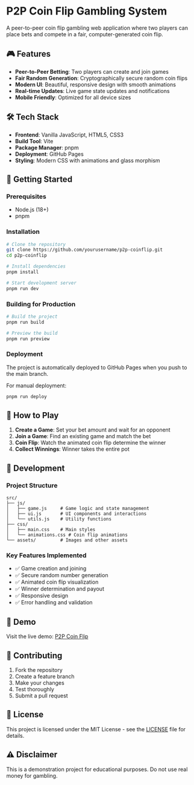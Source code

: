 # P2P Coin Flip Gambling System

A peer-to-peer coin flip gambling web application where two players can place bets and compete in a fair, computer-generated coin flip.

## 🎮 Features

- **Peer-to-Peer Betting**: Two players can create and join games
- **Fair Random Generation**: Cryptographically secure random coin flips
- **Modern UI**: Beautiful, responsive design with smooth animations
- **Real-time Updates**: Live game state updates and notifications
- **Mobile Friendly**: Optimized for all device sizes

## 🛠️ Tech Stack

- **Frontend**: Vanilla JavaScript, HTML5, CSS3
- **Build Tool**: Vite
- **Package Manager**: pnpm
- **Deployment**: GitHub Pages
- **Styling**: Modern CSS with animations and glass morphism

## 🚀 Getting Started

### Prerequisites
- Node.js (18+)
- pnpm

### Installation

```bash
# Clone the repository
git clone https://github.com/yourusername/p2p-coinflip.git
cd p2p-coinflip

# Install dependencies
pnpm install

# Start development server
pnpm run dev
```

### Building for Production

```bash
# Build the project
pnpm run build

# Preview the build
pnpm run preview
```

### Deployment

The project is automatically deployed to GitHub Pages when you push to the main branch.

For manual deployment:
```bash
pnpm run deploy
```

## 🎯 How to Play

1. **Create a Game**: Set your bet amount and wait for an opponent
2. **Join a Game**: Find an existing game and match the bet
3. **Coin Flip**: Watch the animated coin flip determine the winner
4. **Collect Winnings**: Winner takes the entire pot

## 🔧 Development

### Project Structure
```
src/
├── js/
│   ├── game.js     # Game logic and state management
│   ├── ui.js       # UI components and interactions
│   └── utils.js    # Utility functions
├── css/
│   ├── main.css    # Main styles
│   └── animations.css # Coin flip animations
└── assets/         # Images and other assets
```

### Key Features Implemented
- ✅ Game creation and joining
- ✅ Secure random number generation
- ✅ Animated coin flip visualization
- ✅ Winner determination and payout
- ✅ Responsive design
- ✅ Error handling and validation

## 📱 Demo

Visit the live demo: [P2P Coin Flip](https://yourusername.github.io/p2p-coinflip/)

## 🤝 Contributing

1. Fork the repository
2. Create a feature branch
3. Make your changes
4. Test thoroughly
5. Submit a pull request

## 📄 License

This project is licensed under the MIT License - see the [LICENSE](LICENSE) file for details.

## ⚠️ Disclaimer

This is a demonstration project for educational purposes. Do not use real money for gambling.
